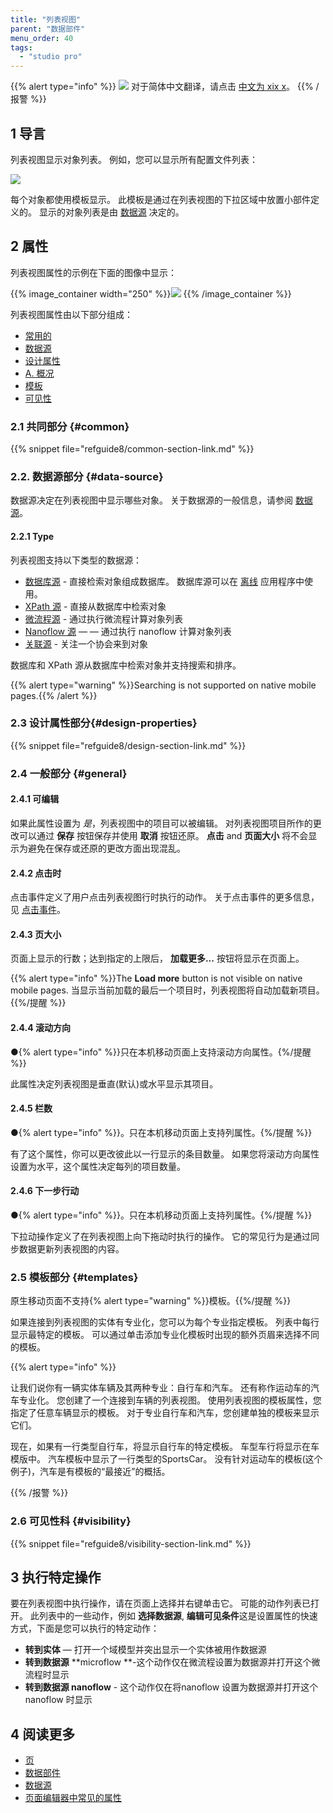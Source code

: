 ```yaml
---
title: "列表视图"
parent: "数据部件"
menu_order: 40
tags:
  - "studio pro"
---
```


{{% alert type="info" %}}
<img src="attachments/chinese-translation/china.png" style="display: inline-block; margin: 0" /> 对于简体中文翻译，请点击 [中文为 xix x](https://cdn.mendix.tencent-cloud.com/documentation/refguide8/list-view.pdf)。
{{% /报警 %}}

## 1 导言

列表视图显示对象列表。 例如，您可以显示所有配置文件列表：

![](attachments/data-widgets/list-view-example-profile.png)

每个对象都使用模板显示。 此模板是通过在列表视图的下拉区域中放置小部件定义的。 显示的对象列表是由 [数据源](#data-source) 决定的。

## 2 属性

列表视图属性的示例在下面的图像中显示：

{{% image_container width="250" %}}![](attachments/data-widgets/list-view-properties.png)
{{% /image_container %}}

列表视图属性由以下部分组成：

* [常用的](#common)
* [数据源](#data-source)
* [设计属性](#design-properties)
* [A. 概况](#general)
* [模板](#templates)
* [可见性](#visibility)

### 2.1 共同部分 {#common}

{{% snippet file="refguide8/common-section-link.md" %}}

### 2.2. 数据源部分 {#data-source}

数据源决定在列表视图中显示哪些对象。 关于数据源的一般信息，请参阅 [数据源](data-sources)。

#### 2.2.1 Type

列表视图支持以下类型的数据源：

* [数据库源](database-source) - 直接检索对象组成数据库。 数据库源可以在 [离线](offline-first) 应用程序中使用。
* [XPath 源](xpath-source) - 直接从数据库中检索对象
* [微流程源](microflow-source) - 通过执行微流程计算对象列表
* [Nanoflow 源](nanoflow-source) — — 通过执行 nanoflow 计算对象列表
* [关联源](association-source) - 关注一个协会来到对象

数据库和 XPath 源从数据库中检索对象并支持搜索和排序。

{{% alert type="warning" %}}Searching is not supported on native mobile pages.{{% /alert %}}

### 2.3 设计属性部分{#design-properties}

{{% snippet file="refguide8/design-section-link.md" %}}

### 2.4 一般部分 {#general}

#### 2.4.1 可编辑

如果此属性设置为 *是*，列表视图中的项目可以被编辑。 对列表视图项目所作的更改可以通过 **保存** 按钮保存并使用 **取消** 按钮还原。 **点击** and **页面大小** 将不会显示为避免在保存或还原的更改方面出现混乱。

#### 2.4.2 点击时

点击事件定义了用户点击列表视图行时执行的动作。 关于点击事件的更多信息，见 [点击事件](on-click-event)。

#### 2.4.3 页大小

页面上显示的行数；达到指定的上限后， **加载更多...** 按钮将显示在页面上。

{{% alert type="info" %}}The **Load more** button is not visible on native mobile pages. 当显示当前加载的最后一个项目时，列表视图将自动加载新项目。{{%/提醒 %}}

#### 2.4.4 滚动方向

●{% alert type="info" %}}只在本机移动页面上支持滚动方向属性。{%/提醒 %}}

此属性决定列表视图是垂直(默认)或水平显示其项目。

#### 2.4.5 栏数

●{% alert type="info" %}}。只在本机移动页面上支持列属性。{%/提醒 %}}

有了这个属性，你可以更改彼此以一行显示的条目数量。 如果您将滚动方向属性设置为水平，这个属性决定每列的项目数量。

#### 2.4.6 下一步行动

●{% alert type="info" %}}。只在本机移动页面上支持列属性。{%/提醒 %}}

下拉动操作定义了在列表视图上向下拖动时执行的操作。 它的常见行为是通过同步数据更新列表视图的内容。

### 2.5 模板部分 {#templates}

原生移动页面不支持{% alert type="warning" %}}模板。{{%/提醒 %}}

如果连接到列表视图的实体有专业化，您可以为每个专业指定模板。 列表中每行显示最特定的模板。 可以通过单击添加专业化模板时出现的额外页眉来选择不同的模板。

{{% alert type="info" %}}

让我们说你有一辆实体车辆及其两种专业：自行车和汽车。 还有称作运动车的汽车专业化。 您创建了一个连接到车辆的列表视图。 使用列表视图的模板属性，您指定了任意车辆显示的模板。 对于专业自行车和汽车，您创建单独的模板来显示它们。

现在，如果有一行类型自行车，将显示自行车的特定模板。 车型车行将显示在车模版中。 汽车模板中显示了一行类型的SportsCar。 没有针对运动车的模板(这个例子)，汽车是有模板的“最接近”的概括。

{{% /报警 %}}

### 2.6 可见性科 {#visibility}

{{% snippet file="refguide8/visibility-section-link.md" %}}

## 3 执行特定操作

要在列表视图中执行操作，请在页面上选择并右键单击它。 可能的动作列表已打开。 此列表中的一些动作，例如 **选择数据源**, **编辑可见条件**这是设置属性的快速方式，下面是您可以执行的特定动作：

* **转到实体** — 打开一个域模型并突出显示一个实体被用作数据源
* **转到数据源** **microflow **-这个动作仅在微流程设置为数据源并打开这个微流程时显示
* **转到数据源 nanoflow** - 这个动作仅在将nanoflow 设置为数据源并打开这个nanoflow 时显示

## 4 阅读更多

* [页](page)
* [数据部件](data-widgets)
* [数据源](数据来源)
* [页面编辑器中常见的属性](common-widget-properties)
